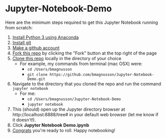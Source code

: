 # Jupyter-Notebook-Demo

Here are the minimum steps required to get this Jupyter Notebook running from scratch:

 1. [Install Python 3 using Anaconda](https://www.continuum.io/downloads)
 1. [Install git](https://git-scm.com/book/en/v2/Getting-Started-Installing-Git)
 1. [Make a github account](https://github.com/join)
 1. [Fork this repo](https://github.com/bmagnusson/Jupyter-Notebook-Demo) by clicking the "Fork" button at the top right of the page
 1. [Clone this repo](https://help.github.com/articles/cloning-a-repository/) locally in the directory of your choice
    * For example, my commands from terminal (mac OSX) were:
      * `cd /Users/bmagnusson`
      * `git clone https://github.com/bmagnusson/Jupyter-Notebook-Demo.git`
 1. Navigate to the directory that you cloned the repo and run the command `jupyter notebook`
     * For me: 
       * `cd /Users/bmagnusson/Jupyter-Notebook-Demo`
       * `jupyter notebook`
 1. This (should) open up the Jupyter directory browser at http://localhost:8888/tree# in your default web browser (let me know if it doesn't!).
 1. Click **Jupyter Notebook Demo.ipynb**
 1. [Congrats](https://i.imgflip.com/sd946.jpg) you're ready to roll. Happy notebooking! 
  